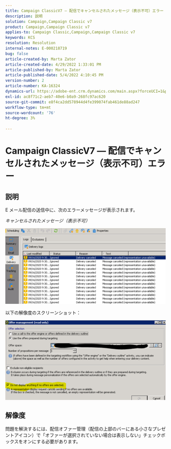 ```yaml
---
title: Campaign ClassicV7 — 配信でキャンセルされたメッセージ（表示不可）エラー
description: 説明
solution: Campaign,Campaign Classic v7
product: Campaign,Campaign Classic v7
applies-to: Campaign Classic,Campaign,Campaign Classic v7
keywords: KCS
resolution: Resolution
internal-notes: E-000218719
bug: false
article-created-by: Marta Zator
article-created-date: 4/29/2022 1:33:01 PM
article-published-by: Marta Zator
article-published-date: 5/4/2022 4:10:45 PM
version-number: 2
article-number: KA-16324
dynamics-url: https://adobe-ent.crm.dynamics.com/main.aspx?forceUCI=1&pagetype=entityrecord&etn=knowledgearticle&id=deaa59df-c0c7-ec11-a7b6-0022480a1d64
exl-id: ac8f71c2-aeb7-40e6-b0a9-268fc97ac620
source-git-commit: e8f4ca2dd578944d4fe399074fab461de88ad247
workflow-type: tm+mt
source-wordcount: '76'
ht-degree: 3%

---
```


# Campaign ClassicV7 — 配信でキャンセルされたメッセージ（表示不可）エラー

## 説明


E メール配信の送信中に、次のエラーメッセージが表示されます。

*キャンセルされたメッセージ（表示不可）*

![](assets/___dfaa59df-c0c7-ec11-a7b6-0022480a1d64___.png)


以下の解像度のスクリーンショット： 


![](assets/___e1aa59df-c0c7-ec11-a7b6-0022480a1d64___.png)


## 解像度


問題を解決するには、配信オファー管理（配信の上部のバーにある小さなプレゼントアイコン）で「オファーが選択されていない場合は表示しない」チェックボックスをオンにする必要があります。
